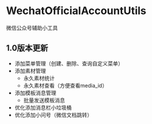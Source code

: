 # WechatOfficialAccountUtils
微信公众号辅助小工具

## 1.0版本更新  
- 添加菜单管理（创建、删除、查询自定义菜单）  
- 添加素材管理
  - 永久素材统计
  - 永久素材查看（方便查看media_id）
- 添加模板消息管理
  - 批量发送模板消息
- 优化添加消息栏小垃圾桶
- 优化添加小问号（微信文档跳转）